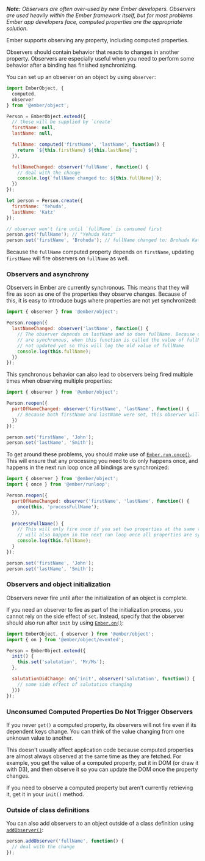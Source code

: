 *__Note:__ Observers are often over-used by new Ember developers. Observers are used
heavily within the Ember framework itself, but for most problems Ember app
developers face, computed properties are the appropriate solution.*

Ember supports observing any property, including computed properties.

Observers should contain behavior that reacts to changes in another property.
Observers are especially useful when you need to perform some behavior after a
binding has finished synchronizing.

You can set up an observer on an object by using `observer`:

```javascript
import EmberObject, {
  computed,
  observer
} from '@ember/object';

Person = EmberObject.extend({
  // these will be supplied by `create`
  firstName: null,
  lastName: null,

  fullName: computed('firstName', 'lastName', function() {
    return `${this.firstName} ${this.lastName}`;
  }),

  fullNameChanged: observer('fullName', function() {
    // deal with the change
    console.log(`fullName changed to: ${this.fullName}`);
  })
});

let person = Person.create({
  firstName: 'Yehuda',
  lastName: 'Katz'
});

// observer won't fire until `fullName` is consumed first
person.get('fullName'); // "Yehuda Katz"
person.set('firstName', 'Brohuda'); // fullName changed to: Brohuda Katz
```

Because the `fullName` computed property depends on `firstName`,
updating `firstName` will fire observers on `fullName` as well.

### Observers and asynchrony

Observers in Ember are currently synchronous. This means that they will fire
as soon as one of the properties they observe changes. Because of this, it
is easy to introduce bugs where properties are not yet synchronized:

```javascript
import { observer } from '@ember/object';

Person.reopen({
  lastNameChanged: observer('lastName', function() {
    // The observer depends on lastName and so does fullName. Because observers
    // are synchronous, when this function is called the value of fullName is
    // not updated yet so this will log the old value of fullName
    console.log(this.fullName);
  })
});
```

This synchronous behavior can also lead to observers being fired multiple
times when observing multiple properties:

```javascript
import { observer } from '@ember/object';

Person.reopen({
  partOfNameChanged: observer('firstName', 'lastName', function() {
    // Because both firstName and lastName were set, this observer will fire twice.
  })
});

person.set('firstName', 'John');
person.set('lastName', 'Smith');
```

To get around these problems, you should make use of [`Ember.run.once()`](https://api.emberjs.com/ember/3.11/classes/@ember%2Frunloop/methods/once?anchor=once).
This will ensure that any processing you need to do only happens once, and
happens in the next run loop once all bindings are synchronized:


```javascript
import { observer } from '@ember/object';
import { once } from '@ember/runloop';

Person.reopen({
  partOfNameChanged: observer('firstName', 'lastName', function() {
    once(this, 'processFullName');
  }),

  processFullName() {
    // This will only fire once if you set two properties at the same time, and
    // will also happen in the next run loop once all properties are synchronized
    console.log(this.fullName);
  }
});

person.set('firstName', 'John');
person.set('lastName', 'Smith');
```

### Observers and object initialization

Observers never fire until after the initialization of an object is complete.

If you need an observer to fire as part of the initialization process, you
cannot rely on the side effect of `set`. Instead, specify that the observer
should also run after `init` by using [`Ember.on()`](https://api.emberjs.com/ember/2.15/namespaces/Ember/methods/on?anchor=on):


```javascript
import EmberObject, { observer } from '@ember/object';
import { on } from '@ember/object/evented';

Person = EmberObject.extend({
  init() {
    this.set('salutation', 'Mr/Ms');
  },

  salutationDidChange: on('init', observer('salutation', function() {
    // some side effect of salutation changing
  }))
});
```

### Unconsumed Computed Properties Do Not Trigger Observers

If you never `get()` a computed property, its observers will not fire even if
its dependent keys change. You can think of the value changing from one unknown
value to another.

This doesn't usually affect application code because computed properties are
almost always observed at the same time as they are fetched. For example, you get
the value of a computed property, put it in DOM (or draw it with D3), and then
observe it so you can update the DOM once the property changes.

If you need to observe a computed property but aren't currently retrieving it,
get it in your `init()` method.

### Outside of class definitions

You can also add observers to an object outside of a class definition
using [`addObserver()`](https://api.emberjs.com/ember/3.11/classes/@ember%2Fobject%2Fobservers/methods/addObserver?anchor=addObserver):


```javascript
person.addObserver('fullName', function() {
  // deal with the change
});
```
